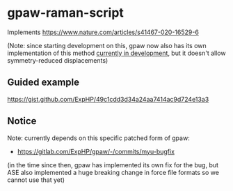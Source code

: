 # gpaw-raman-script

Implements https://www.nature.com/articles/s41467-020-16529-6

(Note: since starting development on this, gpaw now also has its own implementation of this method [currently in development](https://gitlab.com/gpaw/gpaw/-/merge_requests/822), but it doesn't allow symmetry-reduced displacements)

## Guided example

https://gist.github.com/ExpHP/49c1cdd3d34a24aa7414ac9d724e13a3

## Notice

Note: currently depends on this specific patched form of gpaw:

* https://gitlab.com/ExpHP/gpaw/-/commits/myu-bugfix

(in the time since then, gpaw has implemented its own fix for the bug, but ASE also implemented a huge breaking change in force file formats so we cannot use that yet)
